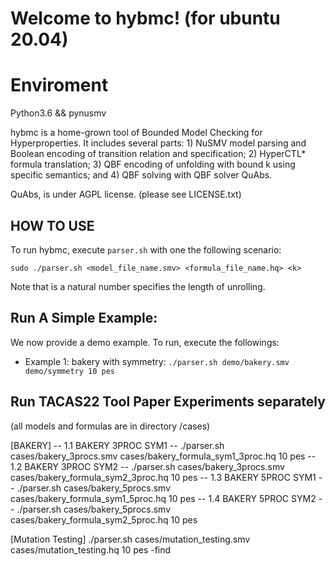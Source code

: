# Welcome to hybmc! (for ubuntu 20.04)

# Enviroment
Python3.6 && pynusmv

hybmc is a home-grown tool of Bounded Model Checking for Hyperproperties.
It includes several parts:
	1) NuSMV model parsing and Boolean encoding of transition relation and specification;
	2) HyperCTL* formula translation;
	3) QBF encoding of unfolding with bound k using specific semantics; and
	4) QBF solving with QBF solver QuAbs.  

QuAbs, is under AGPL license. (please see LICENSE.txt)  

## HOW TO USE
To run hybmc, execute ```parser.sh``` with one the following scenario:

```sudo ./parser.sh <model_file_name.smv> <formula_file_name.hq> <k> ```

Note that <k> is a natural number specifies the length of unrolling.

## Run A Simple Example:
We now provide a demo example. To run, execute the followings:
  - Example 1: bakery with symmetry: 
```./parser.sh demo/bakery.smv demo/symmetry 10 pes```

## Run TACAS22 Tool Paper Experiments separately
(all models and formulas are in directory /cases)


[BAKERY]
-- 1.1 BAKERY 3PROC SYM1 --
  ./parser.sh cases/bakery_3procs.smv cases/bakery_formula_sym1_3proc.hq 10 pes
-- 1.2 BAKERY 3PROC SYM2 --
  ./parser.sh cases/bakery_3procs.smv cases/bakery_formula_sym2_3proc.hq 10 pes
-- 1.3 BAKERY 5PROC SYM1 --
  ./parser.sh cases/bakery_5procs.smv cases/bakery_formula_sym1_5proc.hq 10 pes
-- 1.4 BAKERY 5PROC SYM2 --
  ./parser.sh cases/bakery_5procs.smv cases/bakery_formula_sym2_5proc.hq 10 pes

[Mutation Testing]
  ./parser.sh cases/mutation_testing.smv cases/mutation_testing.hq 10 pes -find
